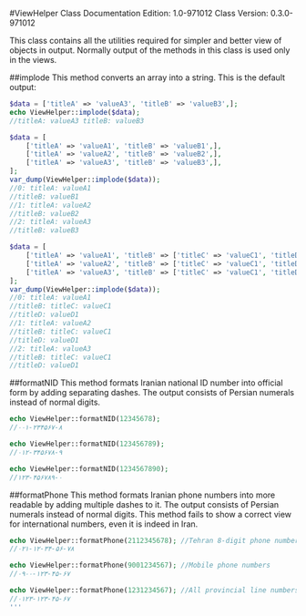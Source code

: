 #ViewHelper Class
Documentation Edition: 1.0-971012
Class Version: 0.3.0-971012

This class contains all the utilities required for simpler and better view of objects in output.
Normally output of the methods in this class is used only in the views.

##implode
This method converts an array into a string. This is the default output:

```php
$data = ['titleA' => 'valueA3', 'titleB' => 'valueB3',];
echo ViewHelper::implode($data);
//titleA: valueA3 titleB: valueB3

$data = [
    ['titleA' => 'valueA1', 'titleB' => 'valueB1',],
    ['titleA' => 'valueA2', 'titleB' => 'valueB2',],
    ['titleA' => 'valueA3', 'titleB' => 'valueB3',],
];
var_dump(ViewHelper::implode($data));
//0: titleA: valueA1
//titleB: valueB1
//1: titleA: valueA2
//titleB: valueB2
//2: titleA: valueA3
//titleB: valueB3

$data = [
    ['titleA' => 'valueA1', 'titleB' => ['titleC' => 'valueC1', 'titleD' => 'valueD1',],],
    ['titleA' => 'valueA2', 'titleB' => ['titleC' => 'valueC1', 'titleD' => 'valueD1',],],
    ['titleA' => 'valueA3', 'titleB' => ['titleC' => 'valueC1', 'titleD' => 'valueD1',],],
];
var_dump(ViewHelper::implode($data));
//0: titleA: valueA1
//titleB: titleC: valueC1
//titleD: valueD1
//1: titleA: valueA2
//titleB: titleC: valueC1
//titleD: valueD1
//2: titleA: valueA3
//titleB: titleC: valueC1
//titleD: valueD1
```

##formatNID
This method formats Iranian national ID number into official form by adding separating dashes. The output consists of 
Persian numerals instead of normal digits.

```php
echo ViewHelper::formatNID(12345678);
//۰۰۱-۲۳۴۵۶۷-۸

echo ViewHelper::formatNID(123456789);
//۰۱۲-۳۴۵۶۷۸-۹

echo ViewHelper::formatNID(1234567890);
//۱۲۳-۴۵۶۷۸۹-۰
```
##formatPhone
This method formats Iranian phone numbers into more readable by adding multiple dashes to it. The output consists of 
Persian numerals instead of normal digits.
This method fails to show a correct view for international numbers, even it is indeed in Iran.

```php
echo ViewHelper::formatPhone(2112345678); //Tehran 8-digit phone numbers
//۰۲۱-۱۲-۳۴-۵۶-۷۸

echo ViewHelper::formatPhone(9001234567); //Mobile phone numbers
//۰۹۰۰-۱۲۳-۴۵-۶۷

echo ViewHelper::formatPhone(1231234567); //All provincial line numbers other than Tehran
//۰۱۲۳-۱۲۳-۴۵-۶۷
'''

